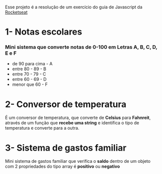 Esse projeto é a resolução de um exercício do guia de Javascript da [Rocketseat](https://rocketseat.com.br/)

# 1- Notas escolares
### Mini sistema que converte notas de 0-100 em Letras A, B, C, D, E e F

* de 90 para cima - A
* entre 80 - 89 - B
* entre 70 - 79 - C
* entre 60 - 69 - D
* menor que 60 - F

# 2- Conversor de temperatura 

É um conversor de temperatura, que converte de **Celsius** para **Fahnreit**, através de um função que **recebe uma string** e identifica o tipo de temperatura e converte para a outra.

# 3- Sistema de gastos familiar
Mini sistema de gastos familiar que verifica o **saldo** dentro de um objeto com 2 propriedades do tipo array é **positivo** ou **negativo**
